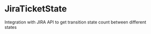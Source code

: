# JiraTicketState
Integration with JIRA API to get transition state count between different states 
